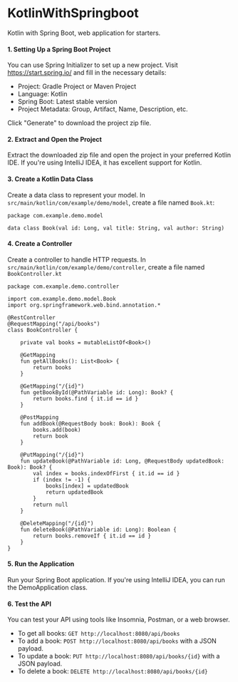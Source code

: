 # KotlinWithSpringboot
Kotlin with Spring Boot, web application for starters.

#### 1. Setting Up a Spring Boot Project
You can use Spring Initializer to set up a new project. Visit https://start.spring.io/ and fill in the necessary details:

- Project: Gradle Project or Maven Project
- Language: Kotlin
- Spring Boot: Latest stable version
- Project Metadata: Group, Artifact, Name, Description, etc.

Click "Generate" to download the project zip file.

#### 2. Extract and Open the Project

Extract the downloaded zip file and open the project in your preferred Kotlin IDE. If you're using IntelliJ IDEA, it has excellent support for Kotlin.

#### 3. Create a Kotlin Data Class

Create a data class to represent your model. In `src/main/kotlin/com/example/demo/model`, create a file named `Book.kt`:

```
package com.example.demo.model

data class Book(val id: Long, val title: String, val author: String)
```
#### 4. Create a Controller

Create a controller to handle HTTP requests. In `src/main/kotlin/com/example/demo/controller`, create a file named `BookController.kt`

```
package com.example.demo.controller

import com.example.demo.model.Book
import org.springframework.web.bind.annotation.*

@RestController
@RequestMapping("/api/books")
class BookController {

    private val books = mutableListOf<Book>()

    @GetMapping
    fun getAllBooks(): List<Book> {
        return books
    }

    @GetMapping("/{id}")
    fun getBookById(@PathVariable id: Long): Book? {
        return books.find { it.id == id }
    }

    @PostMapping
    fun addBook(@RequestBody book: Book): Book {
        books.add(book)
        return book
    }

    @PutMapping("/{id}")
    fun updateBook(@PathVariable id: Long, @RequestBody updatedBook: Book): Book? {
        val index = books.indexOfFirst { it.id == id }
        if (index != -1) {
            books[index] = updatedBook
            return updatedBook
        }
        return null
    }

    @DeleteMapping("/{id}")
    fun deleteBook(@PathVariable id: Long): Boolean {
        return books.removeIf { it.id == id }
    }
}
```
#### 5. Run the Application

Run your Spring Boot application. If you're using IntelliJ IDEA, you can run the DemoApplication class.

#### 6. Test the API

You can test your API using tools like Insomnia, Postman, or a web browser.

- To get all books: `GET http://localhost:8080/api/books`
- To add a book: `POST http://localhost:8080/api/books` with a JSON payload.
- To update a book: `PUT http://localhost:8080/api/books/{id}` with a JSON payload.
- To delete a book: `DELETE http://localhost:8080/api/books/{id}`
